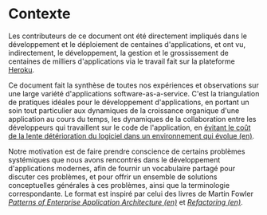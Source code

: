Contexte
==========

Les contributeurs de ce document ont été directement impliqués dans le développement et le déploiement de centaines d'applications, et ont vu, indirectement, le développement, la gestion et le grossissement de centaines de milliers d'applications via le travail fait sur la plateforme [Heroku](https://www.heroku.com/).

Ce document fait la synthèse de toutes nos expériences et observations sur une large variété d'applications software-as-a-service. C'est la triangulation de pratiques idéales pour le développement d'applications, en portant un soin tout particulier aux dynamiques de la croissance organique d'une application au cours du temps, les dynamiques de la collaboration entre les développeurs qui travaillent sur le code de l'application, en [évitant le coût de la lente détérioration du logiciel dans un environnement qui évolue (en)](https://blog.heroku.com/archives/2011/6/28/the_new_heroku_4_erosion_resistance_explicit_contracts/).

Notre motivation est de faire prendre conscience de certains problèmes systémiques que nous avons rencontrés dans le développement d'applications modernes, afin de fournir un vocabulaire partagé pour discuter ces problèmes, et pour offrir un ensemble de solutions conceptuelles générales à ces problèmes, ainsi que la terminologie correspondante. Le format est inspiré par celui des livres de Martin Fowler *[Patterns of Enterprise Application Architecture (en)](http://books.google.com/books/about/Patterns_of_enterprise_application_archi.html?id=FyWZt5DdvFkC)* et *[Refactoring (en)](http://books.google.com/books/about/Refactoring.html?id=1MsETFPD3I0C)*.


